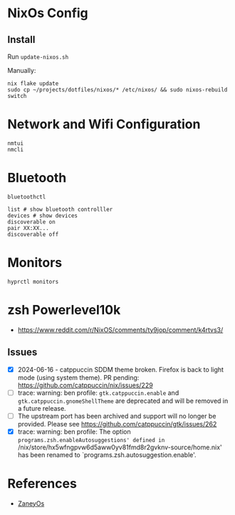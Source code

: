 # NixOs Config

## Install

Run `update-nixos.sh`

Manually:

```shell
nix flake update
sudo cp ~/projects/dotfiles/nixos/* /etc/nixos/ && sudo nixos-rebuild switch
```

# Network and Wifi Configuration

```shell
nmtui
nmcli
```

# Bluetooth

```shell
bluetoothctl

list # show bluetooth controlller
devices # show devices
discoverable on
pair XX:XX...
discoverable off
```

# Monitors

```shell
hyprctl monitors
```

# zsh Powerlevel10k

- https://www.reddit.com/r/NixOS/comments/ty9jop/comment/k4rtvs3/

## Issues

- [x] 2024-06-16 - catppuccin SDDM theme broken. Firefox is back to light mode (using system theme). PR pending: https://github.com/catppuccin/nix/issues/229
- [ ] trace: warning: ben profile: `gtk.catppuccin.enable` and `gtk.catppuccin.gnomeShellTheme` are deprecated and will be removed in a future release.
- [ ] The upstream port has been archived and support will no longer be provided. Please see https://github.com/catppuccin/gtk/issues/262
- [x] trace: warning: ben profile: The option `programs.zsh.enableAutosuggestions' defined in `/nix/store/hx5wfngpvw6d5aww0yv81fmd8r2gvknv-source/home.nix' has been renamed to `programs.zsh.autosuggestion.enable'.

# References

- [ZaneyOs](https://gitlab.com/Zaney/zaneyos)
